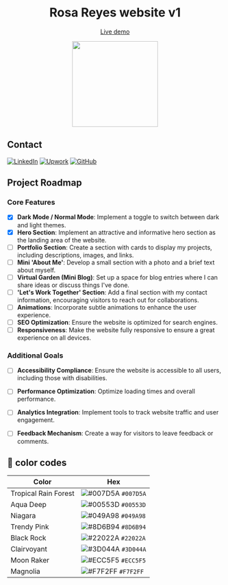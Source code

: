 <p align="center">
    <h1 align="center">Rosa Reyes website v1</h1>
    <a href="https://rosa-reyes-web.vercel.app/"><p align="center">Live demo</p></a>
</p>
<div align="center">
  <img align="center" src='https://github.com/rosareyes/rosa-reyes-web/assets/63470281/ca4dc1af-703b-4336-9009-06793f142420' height='200px'>
</div>

## Contact
[![LinkedIn](https://img.shields.io/badge/linkedin-%230077B5.svg?style=for-the-badge&logo=linkedin&logoColor=white)](https://www.linkedin.com/in/rosaareyesc/)
[![Upwork](https://img.shields.io/badge/UpWork-6FDA44?style=for-the-badge&logo=Upwork&logoColor=white)](https://www.upwork.com/freelancers/~01bcf3b51bb38b47a8)
[![GitHub](https://img.shields.io/badge/github-%23121011.svg?style=for-the-badge&logo=github&logoColor=white)](https://github.com/rosareyes)

## Project Roadmap

### Core Features

- [X] **Dark Mode / Normal Mode**: Implement a toggle to switch between dark and light themes.
- [X] **Hero Section**: Implement an attractive and informative hero section as the landing area of the website.
- [ ] **Portfolio Section**: Create a section with cards to display my projects, including descriptions, images, and links.
- [ ] **Mini 'About Me'**: Develop a small section with a photo and a brief text about myself.
- [ ] **Virtual Garden (Mini Blog)**: Set up a space for blog entries where I can share ideas or discuss things I've done.
- [ ] **'Let's Work Together' Section**: Add a final section with my contact information, encouraging visitors to reach out for collaborations.
- [ ] **Animations**: Incorporate subtle animations to enhance the user experience.
- [ ] **SEO Optimization**: Ensure the website is optimized for search engines.
- [ ] **Responsiveness**: Make the website fully responsive to ensure a great experience on all devices.

### Additional Goals

- [ ] **Accessibility Compliance**: Ensure the website is accessible to all users, including those with disabilities.
- [ ] **Performance Optimization**: Optimize loading times and overall performance.
- [ ] **Analytics Integration**: Implement tools to track website traffic and user engagement.
- [ ] **Feedback Mechanism**: Create a way for visitors to leave feedback or comments.


## 🎨 color codes

| Color          | Hex                                                                |
| -------------- | ------------------------------------------------------------------ |
| Tropical Rain Forest           | ![#007D5A](https://via.placeholder.com/10/007D5A?text=+) `#007D5A` |
| Aqua Deep      | ![#00553D](https://via.placeholder.com/10/00553D?text=+) `#00553D` |
| Niagara  | ![#049A98](https://via.placeholder.com/10/049A98?text=+) `#049A98` |
| Trendy Pink          | ![#8D6B94](https://via.placeholder.com/10/8D6B94?text=+) `#8D6B94` |
| Black Rock    | ![#22022A](https://via.placeholder.com/10/22022A?text=+) `#22022A` |
| Clairvoyant | ![#3D044A](https://via.placeholder.com/10/3D044A?text=+) `#3D044A` |
| Moon Raker          | ![#ECC5F5](https://via.placeholder.com/10/ECC5F5?text=+) `#ECC5F5` |
| Magnolia          | ![#F7F2FF](https://via.placeholder.com/10/F7F2FF?text=+) `#F7F2FF` |
